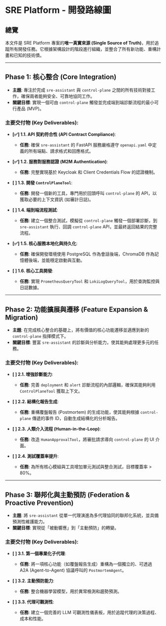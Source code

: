 # SRE Platform - 開發路線圖

## 總覽

本文件是 SRE Platform 專案的**唯一真實來源 (Single Source of Truth)**，用於追蹤所有開發任務。它根據架構設計的階段進行組織，並整合了所有新功能、重構計畫和已知的技術債。

---

## Phase 1: 核心整合 (Core Integration)

- **主題**: 專注於完成 `sre-assistant` 與 `control-plane` 之間的所有技術對接工作，確保兩者能夠安全、可靠地協同工作。
- **關鍵目標**: 實現一個可由 `control-plane` 觸發並完成端到端診斷流程的最小可行產品 (MVP)。

### 主要交付物 (Key Deliverables):

- **[✅] 1.1. API 契約符合性 (API Contract Compliance)**:
    - **任務**: 確保 `sre-assistant` 的 FastAPI 服務嚴格遵守 `openapi.yaml` 中定義的所有端點、請求格式和回應格式。

- **[✅] 1.2. 服務對服務認證 (M2M Authentication)**:
    - **任務**: 完整實現基於 Keycloak 和 Client Credentials Flow 的認證機制。

- **[ ] 1.3. 開發 `ControlPlaneTool`**:
    - **任務**: 開發一個新的工具，專門用於回頭呼叫 `control-plane` 的 API，以獲取必要的上下文資訊 (如審計日誌)。

- **[ ] 1.4. 端到端流程測試**:
    - **任務**: 建立一個整合測試，模擬從 `control-plane` 觸發一個部署診斷，到 `sre-assistant` 執行、回調 `control-plane` API，並最終返回結果的完整流程。

- **[✅] 1.5. 核心服務本地化與持久化**:
    - **任務**: 確保開發環境使用 PostgreSQL 作為會話後端，ChromaDB 作為記憶體後端，並能穩定啟動與互動。

- **[ ] 1.6. 核心工具開發**:
    - **任務**: 實現 `PrometheusQueryTool` 和 `LokiLogQueryTool`，用於查詢監控與日誌數據。

---

## Phase 2: 功能擴展與遷移 (Feature Expansion & Migration)

- **主題**: 在完成核心整合的基礎上，將有價值的核心功能遷移並適應到新的 `control-plane` 指揮模式下。
- **關鍵目標**: 豐富 `sre-assistant` 的診斷與分析能力，使其能夠處理更多元的任務。

### 主要交付物 (Key Deliverables):

- **[ ] 2.1. 增強診斷能力**:
    - **任務**: 完善 `deployment` 和 `alert` 診斷流程的內部邏輯，確保其能夠利用 `ControlPlaneTool` 獲取上下文。

- **[ ] 2.2. 結構化報告生成**:
    - **任務**: 重構覆盤報告 (Postmortem) 的生成功能，使其能夠根據 `control-plane` 傳遞的事件 ID，自動生成結構化的分析報告。

- **[ ] 2.3. 人類介入流程 (Human-in-the-Loop)**:
    - **任務**: 改造 `HumanApprovalTool`，將審批請求導向 `control-plane` 的 UI 介面。

- **[ ] 2.4. 測試覆蓋率提升**:
    - **任務**: 為所有核心模組與工具增加單元測試與整合測試，目標覆蓋率 > 80%。

---

## Phase 3: 聯邦化與主動預防 (Federation & Proactive Prevention)

- **主題**: 將 `sre-assistant` 從單一代理演進為多代理協同的聯邦化系統，並具備預測性維護能力。
- **關鍵目標**: 實現從「被動響應」到「主動預防」的轉變。

### 主要交付物 (Key Deliverables):

- **[ ] 3.1. 第一個專業化子代理**:
    - **任務**: 將一項核心功能（如覆盤報告生成）重構為一個獨立的、可透過 A2A (Agent-to-Agent) 協議呼叫的 `PostmortemAgent`。

- **[ ] 3.2. 主動預防能力**:
    - **任務**: 整合機器學習模型，用於異常檢測和趨勢預測。

- **[ ] 3.3. 代理可觀測性**:
    - **任務**: 建立一個完善的 LLM 可觀測性儀表板，用於追蹤代理的決策過程、成本和性能。
